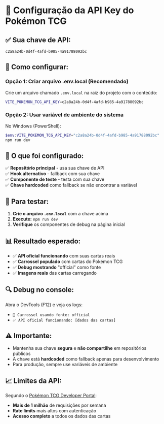 # 🔑 Configuração da API Key do Pokémon TCG

## ✅ Sua chave de API:
```
c2a8a24b-0d4f-4afd-b985-4a91788092bc
```

## 📁 Como configurar:

### **Opção 1: Criar arquivo .env.local (Recomendado)**
Crie um arquivo chamado `.env.local` na raiz do projeto com o conteúdo:

```bash
VITE_POKEMON_TCG_API_KEY=c2a8a24b-0d4f-4afd-b985-4a91788092bc
```

### **Opção 2: Usar variável de ambiente do sistema**
No Windows (PowerShell):
```powershell
$env:VITE_POKEMON_TCG_API_KEY="c2a8a24b-0d4f-4afd-b985-4a91788092bc"
npm run dev
```

## 🔧 **O que foi configurado:**

✅ **Repositório principal** - usa sua chave de API  
✅ **Hook alternativo** - fallback com sua chave  
✅ **Componente de teste** - testa com sua chave  
✅ **Chave hardcoded** como fallback se não encontrar a variável  

## 🚀 **Para testar:**

1. **Crie o arquivo `.env.local`** com a chave acima
2. **Execute:** `npm run dev`
3. **Verifique** os componentes de debug na página inicial

## 📊 **Resultado esperado:**

- ✅ **API oficial funcionando** com suas cartas reais
- ✅ **Carrossel populado** com cartas do Pokémon TCG
- ✅ **Debug mostrando** "official" como fonte
- ✅ **Imagens reais** das cartas carregando

## 🔍 **Debug no console:**

Abra o DevTools (F12) e veja os logs:
- `🎯 Carrossel usando fonte: official`
- `✅ API oficial funcionando: [dados das cartas]`

## ⚠️ **Importante:**

- Mantenha sua chave **segura** e **não compartilhe** em repositórios públicos
- A chave está **hardcoded** como fallback apenas para desenvolvimento
- Para produção, sempre use variáveis de ambiente

## 📈 **Limites da API:**

Segundo o [Pokémon TCG Developer Portal](https://dev.pokemontcg.io/dashboard):
- **Mais de 1 milhão** de requisições por semana
- **Rate limits** mais altos com autenticação
- **Acesso completo** a todos os dados das cartas
